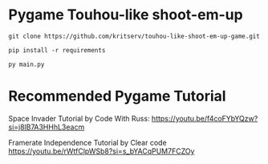 # Pygame Touhou-like shoot-em-up

```
git clone https://github.com/kritserv/touhou-like-shoot-em-up-game.git
```

```
pip install -r requirements
```

```
py main.py
```

# Recommended Pygame Tutorial

Space Invader Tutorial by Code With Russ: https://youtu.be/f4coFYbYQzw?si=j8lB7A3HHhL3eacm

Framerate Independence Tutorial by Clear code https://youtu.be/rWtfClpWSb8?si=s_bYACqPUM7FCZOy
